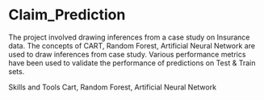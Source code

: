 # Claim_Prediction

The project involved drawing inferences from a case study on Insurance data. The concepts of CART, Random Forest, Artificial Neural Network are used to draw inferences from case study. Various performance metrics have been used to validate the performance of predictions on Test & Train sets.

Skills and Tools
Cart, Random Forest, Artificial Neural Network
